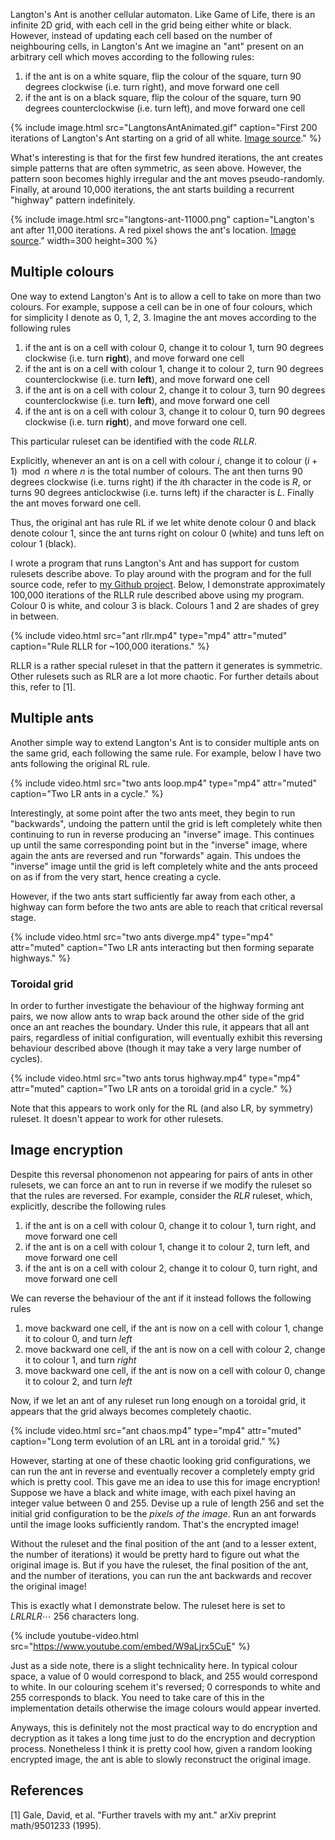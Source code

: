 ---
---

Langton's Ant is another cellular automaton. Like Game of Life, there is an infinite 2D grid, with each cell in the grid being either white or black. However, instead of updating each cell based on the number of neighbouring cells, in Langton's Ant we imagine an "ant" present on an arbitrary cell which moves according to the following rules:

1. if the ant is on a white square, flip the colour of the square, turn 90 degrees clockwise (i.e. turn right), and move forward one cell
2. if the ant is on a black square, flip the colour of the square, turn 90 degrees counterclockwise (i.e. turn left), and move forward one cell

{% include image.html src="LangtonsAntAnimated.gif" caption="First 200 iterations of Langton's Ant starting on a grid of all white. [Image source](https://www.wikiwand.com/en/Langton%27s_ant)." %}

What's interesting is that for the first few hundred iterations, the ant creates simple patterns that are often symmetric, as seen above. However, the pattern soon becomes highly irregular and the ant moves pseudo-randomly. Finally, at around 10,000 iterations, the ant starts building a recurrent "highway" pattern indefinitely.

{% include image.html src="langtons-ant-11000.png" caption="Langton's ant after 11,000 iterations. A red pixel shows the ant's location. [Image source](https://www.wikiwand.com/en/Langton%27s_ant)." width=300 height=300 %}

## Multiple colours

One way to extend Langton's Ant is to allow a cell to take on more than two colours. For example, suppose a cell can be in one of four colours, which for simplicity I denote as 0, 1, 2, 3. Imagine the ant moves according to the following rules

1. if the ant is on a cell with colour 0, change it to colour 1, turn 90 degrees clockwise (i.e. turn **right**), and move forward one cell
2. if the ant is on a cell with colour 1, change it to colour 2, turn 90 degrees counterclockwise (i.e. turn **left**), and move forward one cell
3. if the ant is on a cell with colour 2, change it to colour 3, turn 90 degrees counterclockwise (i.e. turn **left**), and move forward one cell
4. if the ant is on a cell with colour 3, change it to colour 0, turn 90 degrees clockwise (i.e. turn **right**), and move forward one cell.

This particular ruleset can be identified with the code $RLLR$. 

Explicitly, whenever an ant is on a cell with colour $i$, change it to colour $(i+1)\mod n$ where $n$ is the total number of colours. The ant then turns 90 degrees clockwise (i.e. turns right) if the $i$th character in the code is $R$, or turns 90 degrees anticlockwise (i.e. turns left) if the character is $L$. Finally the ant moves forward one cell.

Thus, the original ant has rule RL if we let white denote colour 0 and black denote colour 1, since the ant turns right on colour 0 (white) and tuns left on colour 1 (black).

I wrote a program that runs Langton's Ant and has support for custom rulesets describe above. To play around with the program and for the full source code, refer to [my Github project](https://github.com/Pilex1/Langtons-Ant). Below, I demonstrate approximately 100,000 iterations of the RLLR rule described above using my program. Colour 0 is white, and colour 3 is black. Colours 1 and 2 are shades of grey in between.

{% include video.html src="ant rllr.mp4" type="mp4" attr="muted" caption="Rule RLLR for ~100,000 iterations." %}

RLLR is a rather special ruleset in that the pattern it generates is symmetric. Other rulesets such as RLR are a lot more chaotic. For further details about this, refer to [1].

## Multiple ants

Another simple way to extend Langton's Ant is to consider multiple ants on the same grid, each following the same rule. For example, below I have two ants following the original RL rule.

{% include video.html src="two ants loop.mp4" type="mp4" attr="muted" caption="Two LR ants in a cycle." %}

Interestingly, at some point after the two ants meet, they begin to run "backwards", undoing the pattern until the grid is left completely white then continuing to run in reverse producing an "inverse" image. This continues up until the same corresponding point but in the "inverse" image, where again the ants are reversed and run "forwards" again. This undoes the "inverse" image until the grid is left completely white and the ants proceed on as if from the very start, hence creating a cycle.

However, if the two ants start sufficiently far away from each other, a highway can form before the two ants are able to reach that critical reversal stage.

{% include video.html src="two ants diverge.mp4" type="mp4" attr="muted" caption="Two LR ants interacting but then forming separate highways." %}

### Toroidal grid

In order to further investigate the behaviour of the highway forming ant pairs, we now allow ants to wrap back around the other side of the grid once an ant reaches the boundary. Under this rule, it appears that all ant pairs, regardless of initial configuration, will eventually exhibit this reversing behaviour described above (though it may take a very large number of cycles).

{% include video.html src="two ants torus highway.mp4" type="mp4" attr="muted" caption="Two LR ants on a toroidal grid in a cycle." %}

Note that this appears to work only for the RL (and also LR, by symmetry) ruleset. It doesn't appear to work for other rulesets.

## Image encryption

Despite this reversal phonomenon not appearing for pairs of ants in other rulesets, we can force an ant to run in reverse if we modify the ruleset so that the rules are reversed. For example, consider the $RLR$ ruleset, which, explicitly, describe the following rules

1. if the ant is on a cell with colour 0, change it to colour 1, turn right, and move forward one cell
2. if the ant is on a cell with colour 1, change it to colour 2, turn left, and move forward one cell
3. if the ant is on a cell with colour 2, change it to colour 0, turn right, and move forward one cell

We can reverse the behaviour of the ant if it instead follows the following rules

1. move backward one cell, if the ant is now on a cell with colour 1, change it to colour 0, and turn *left*
2. move backward one cell, if the ant is now on a cell with colour 2, change it to colour 1, and turn *right*
3. move backward one cell, if the ant is now on a cell with colour 0, change it to colour 2, and turn *left*

Now, if we let an ant of any ruleset run long enough on a toroidal grid, it appears that the grid always becomes completely chaotic. 

{% include video.html src="ant chaos.mp4" type="mp4" attr="muted" caption="Long term evolution of an LRL ant in a toroidal grid." %}

However, starting at one of these chaotic looking grid configurations, we can run the ant in reverse and eventually recover a completely empty grid which is pretty cool. This gave me an idea to use this for image encryption! Suppose we have a black and white image, with each pixel having an integer value between 0 and 255. Devise up a rule of length 256 and set the initial grid configuration to be the *pixels of the image*. Run an ant forwards until the image looks sufficiently random. That's the encrypted image!

Without the ruleset and the final position of the ant (and to a lesser extent, the number of iterations) it would be pretty hard to figure out what the original image is. But if you have the ruleset, the final position of the ant, and the number of iterations, you can run the ant backwards and recover the original image!

This is exactly what I demonstrate below. The ruleset here is set to $LRLRLR\cdots$ 256 characters long.

{% include youtube-video.html src="https://www.youtube.com/embed/W9aLjrx5CuE" %}

Just as a side note, there is a slight technicality here. In typical colour space, a value of 0 would correspond to black, and 255 would correspond to white. In our colouring scehem it's reversed; 0 corresponds to white and 255 corresponds to black. You need to take care of this in the implementation details otherwise the image colours would appear inverted.

Anyways, this is definitely not the most practical way to do encryption and decryption as it takes a long time just to do the encryption and decryption process. Nonetheless I think it is pretty cool how, given a random looking encrypted image, the ant is able to slowly reconstruct the original image.

## References

[1] Gale, David, et al. "Further travels with my ant." arXiv preprint math/9501233 (1995).